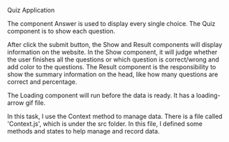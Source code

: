 Quiz Application

The component Answer is used to display every single choice. The Quiz component is to show each question. 

After click the submit button, the Show and Result components will display information on the website. In the Show component, it will judge whether the user finishes all the questions or which question is correct/wrong and add color to the questions. The Result component is the responsibility to show the summary information on the head, like how many questions are correct and percentage. 

The Loading component will run before the data is ready. It has a loading-arrow gif file. 

In this task, I use the Context method to manage data. There is a file called 'Context.js', which is under the src folder. In this file, I defined some methods and states to help manage and record data. 
